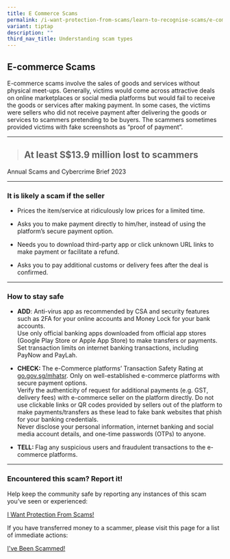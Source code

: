 ```yaml
---
title: E Commerce Scams
permalink: /i-want-protection-from-scams/learn-to-recognise-scams/e-commerce-scams/
variant: tiptap
description: ""
third_nav_title: Understanding scam types
---
```

<h2><strong>E-commerce Scams</strong></h2>
<p>E-commerce scams involve the sales of goods and services without physical
meet-ups. Generally, victims would come across attractive deals on online
marketplaces or social media platforms but would fail to receive the goods
or services after making payment. In some cases, the victims were sellers
who did not receive payment after delivering the goods or services to scammers
pretending to be buyers. The scammers sometimes provided victims with fake
screenshots as “proof of payment”.</p>
<hr>
<blockquote>
<p></p>
<h2><strong>At least S$13.9 million lost to scammers</strong></h2>
</blockquote>
<p></p>
<p>Annual Scams and Cybercrime Brief 2023</p>
<hr>
<h3>It is likely a scam if the seller</h3>
<ul data-tight="true" class="tight">
<li>
<p>Prices the item/service at ridiculously low prices for a limited time.</p>
</li>
<li>
<p>Asks you to make payment directly to him/her, instead of using the platform’s
secure payment option.</p>
</li>
<li>
<p>Needs you to download third-party app or click unknown URL links to make
payment or facilitate a refund.</p>
</li>
<li>
<p>Asks you to pay additional customs or delivery fees after the deal is
confirmed.</p>
</li>
</ul>
<hr>
<h3>How to stay safe</h3>
<ul data-tight="true" class="tight">
<li>
<p><strong>ADD</strong>: Anti-virus app as recommended by CSA and security
features such as 2FA for your online accounts and Money Lock for your bank
accounts.
<br>Use only official banking apps downloaded from official app stores (Google
Play Store or Apple App Store)&nbsp;to make transfers or payments. Set
transaction limits on internet banking transactions, including PayNow and
PayLah.</p>
</li>
<li>
<p><strong>CHECK: </strong>The e-Commerce platforms’ Transaction Safety Rating
at <a href="http://go.gov.sg/mhatsr" rel="noopener noreferrer nofollow" target="_blank">go.gov.sg/mhatsr</a>.
Only on well-established e-commerce platforms with secure payment options.
<br>Verify the authenticity of request for additional payments (e.g. GST,
delivery fees) with e-commerce seller on the platform directly. Do not
use clickable links or QR codes provided by sellers out of the platform
to make payments/transfers as these lead to fake bank websites that phish
for your banking credentials.
<br>Never disclose your personal information, internet banking and social
media account details, and one-time passwords (OTPs) to anyone.</p>
</li>
<li>
<p><strong>TELL: </strong>Flag any suspicious users and fraudulent transactions
to the e-commerce platforms.</p>
</li>
</ul>
<hr>
<h3>Encountered this scam? Report it!</h3>
<p>Help keep the community safe by reporting any instances of this scam you’ve
seen or experienced:</p>
<p><a href="https://staging.d1pzis6dsqd7g.amplifyapp.com/introduction-to-scams/" rel="noopener noreferrer nofollow" target="_blank">I Want Protection From Scams!</a>
</p>
<p>If you have transferred money to a scammer, please visit this page for
a list of immediate actions:</p>
<p><a href="https://staging.d1pzis6dsqd7g.amplifyapp.com/i-ve-been-scammed/" rel="noopener noreferrer nofollow" target="_blank">I've Been Scammed!</a>
</p>